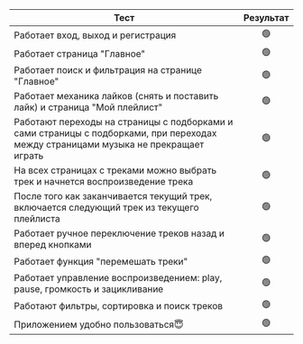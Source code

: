 | Тест     | Результат                |
| ------------- |:------------------:| 
|Работает вход, выход и регистрация     |  🟢   | 
|Работает страница "Главное"    | 🟢 |  
|Работает поиск и фильтрация на странице "Главное"   |    🟢    | 
| Работает механика лайков (снять и поставить лайк) и страница "Мой плейлист"  |     🟢   | 
|Работают переходы на страницы с подборками и сами страницы с подборками, при переходах между страницами музыка не прекращает играть |     🟢   | 
|На всех страницах с треками можно выбрать трек и начнется воспроизведение трека   |    🟢    | 
|После того как заканчивается текущий трек, включается следующий трек из текущего плейлиста   |    🟢    | 
|Работает ручное переключение треков назад и вперед кнопками   |      🟢  | 
|Работает функция "перемешать треки"   |   🟢     | 
|Работает управление воспроизведением: play, pause, громкость и зацикливание   |     🟢   | 
|Работают фильтры, сортировка и поиск треков   |     🟢   | 
|Приложением удобно пользоваться😇    |   🟢     | 










